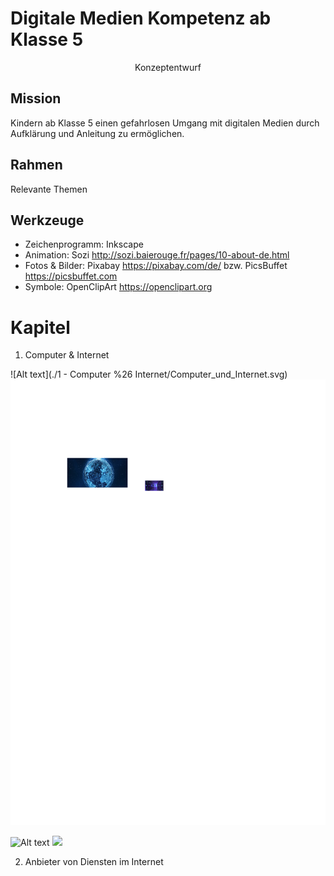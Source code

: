 # Digitale Medien Kompetenz ab Klasse 5
<center>Konzeptentwurf</center>

## Mission
Kindern ab Klasse 5 einen gefahrlosen Umgang mit digitalen Medien durch Aufklärung und Anleitung zu ermöglichen.

## Rahmen
Relevante Themen



## Werkzeuge
* Zeichenprogramm: Inkscape
* Animation: Sozi http://sozi.baierouge.fr/pages/10-about-de.html
* Fotos & Bilder: Pixabay https://pixabay.com/de/ bzw. PicsBuffet https://picsbuffet.com
* Symbole: OpenClipArt https://openclipart.org


# Kapitel
1. Computer & Internet

![Alt text](./1 - Computer %26 Internet/Computer_und_Internet.svg)
<img src="./1 - Computer %26 Internet/Computer_und_Internet.svg">

![Alt text](https://raw.github.com/joschro/it4kids/blob/master/de/1%20-%20Computer%20%26%20Internet/Computer_und_Internet.svg?sanitize=true)
<img src="https://raw.github.com/joschro/it4kids/blob/master/de/1%20-%20Computer%20%26%20Internet/Computer_und_Internet.svg?sanitize=true">

2. Anbieter von Diensten im Internet
